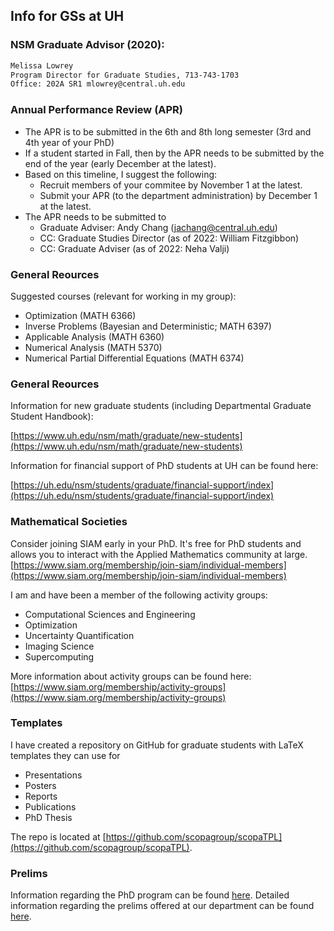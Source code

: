 ## Info for GSs at UH

### NSM Graduate Advisor (2020):
``` bash
Melissa Lowrey
Program Director for Graduate Studies, 713-743-1703
Office: 202A SR1 mlowrey@central.uh.edu
```

### Annual Performance Review (APR)
* The APR is to be submitted in the 6th and 8th long semester (3rd and 4th year of your PhD)
* If a student started in Fall, then by the APR needs to be submitted by the end of the year (early December at the latest).
* Based on this timeline, I suggest the following:
	* Recruit members of your commitee by November 1 at the latest.
	* Submit your APR (to the department administration) by December 1 at the latest.
* The APR needs to be submitted to
	* Graduate Adviser: Andy Chang (jachang@central.uh.edu)
	* CC: Graduate Studies Director (as of 2022: William Fitzgibbon)
	* CC: Graduate Adviser (as of 2022: Neha Valji) 


### General Reources 
Suggested courses (relevant for working in my group):
* Optimization (MATH 6366)
* Inverse Problems (Bayesian and Deterministic; MATH 6397)
* Applicable Analysis (MATH 6360)
* Numerical Analysis (MATH 5370)
* Numerical Partial Differential Equations (MATH 6374)


### General Reources 
Information for new graduate students (including Departmental Graduate Student Handbook):

[https://www.uh.edu/nsm/math/graduate/new-students](https://www.uh.edu/nsm/math/graduate/new-students)

Information for financial support of PhD students at UH can be found here:

[https://uh.edu/nsm/students/graduate/financial-support/index](https://uh.edu/nsm/students/graduate/financial-support/index)


### Mathematical Societies
Consider joining SIAM early in your PhD. It's free for PhD students and allows you to interact with the Applied Mathematics community at large.
[https://www.siam.org/membership/join-siam/individual-members](https://www.siam.org/membership/join-siam/individual-members) 

I am and have been a member of the following activity groups:
* Computational Sciences and Engineering
* Optimization
* Uncertainty Quantification
* Imaging Science
* Supercomputing

More information about activity groups can be found here:
[https://www.siam.org/membership/activity-groups](https://www.siam.org/membership/activity-groups)


### Templates
I have created a repository on GitHub for graduate students with LaTeX templates they can use for

* Presentations
* Posters
* Reports
* Publications
* PhD Thesis

The repo is located at [https://github.com/scopagroup/scopaTPL](https://github.com/scopagroup/scopaTPL).


### Prelims

Information regarding the PhD program can be found [here](https://www.uh.edu/nsm/math/graduate/PhD-outline). Detailed information regarding the prelims offered at our department can be found [here](https://www.uh.edu/nsm/math/graduate/PhD-outline/#p1). 
